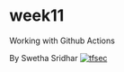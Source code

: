# week11
Working with Github Actions

By Swetha Sridhar
[![tfsec](https://github.com/SwethaSridhar31/week11/actions/workflows/tfsec.yml/badge.svg)](https://github.com/SwethaSridhar31/week11/actions/workflows/tfsec.yml)
